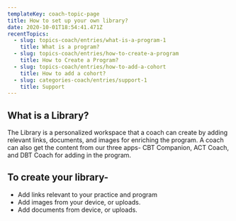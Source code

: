 ```yaml
---
templateKey: coach-topic-page
title: How to set up your own library?
date: 2020-10-01T18:54:41.471Z
recentTopics:
  - slug: topics-coach/entries/what-is-a-program-1
    title: What is a program?
  - slug: topics-coach/entries/how-to-create-a-program
    title: How to Create a Program?
  - slug: topics-coach/entries/how-to-add-a-cohort
    title: How to add a cohort?
  - slug: categories-coach/entries/support-1
    title: Support
---
```

## What is a Library?

The Library is a personalized workspace that a coach can create by adding relevant links, documents, and images for enriching the program. A coach can also get the content from our three apps- CBT Companion, ACT Coach, and DBT Coach for adding in the program. 

## To create your library- 

* Add links relevant to your practice and program
* Add images from your device, or uploads.
* Add documents from device, or uploads.
